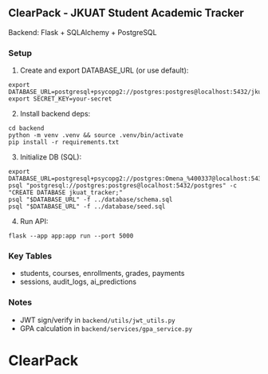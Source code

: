 ## ClearPack - JKUAT Student Academic Tracker

Backend: Flask + SQLAlchemy + PostgreSQL

### Setup
1. Create and export DATABASE_URL (or use default):
```
export DATABASE_URL=postgresql+psycopg2://postgres:postgres@localhost:5432/jkuat_tracker
export SECRET_KEY=your-secret
```
2. Install backend deps:
```
cd backend
python -m venv .venv && source .venv/bin/activate
pip install -r requirements.txt
```
3. Initialize DB (SQL):
```
export DATABASE_URL=postgresql+psycopg2://postgres:Omena_%400337@localhost:5432/jkuat_tracker
psql "postgresql://postgres:postgres@localhost:5432/postgres" -c "CREATE DATABASE jkuat_tracker;"
psql "$DATABASE_URL" -f ../database/schema.sql
psql "$DATABASE_URL" -f ../database/seed.sql
```
4. Run API:
```
flask --app app:app run --port 5000
```

### Key Tables
- students, courses, enrollments, grades, payments
- sessions, audit_logs, ai_predictions

### Notes
- JWT sign/verify in `backend/utils/jwt_utils.py`
- GPA calculation in `backend/services/gpa_service.py`

# ClearPack
